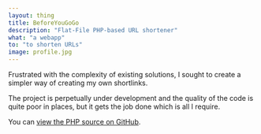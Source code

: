 ```yaml
---
layout: thing
title: BeforeYouGoGo
description: "Flat-File PHP-based URL shortener"
what: "a webapp"
to: "to shorten URLs"
image: profile.jpg
---
```


Frustrated with the complexity of existing solutions, I sought to create a simpler way of creating my own shortlinks.

The project is perpetually under development and the quality of the code is quite poor in places, but it gets the job done which is all I require.

You can [view the PHP source on GitHub](https://github.com/itsmeimtom/beforeyougogo).